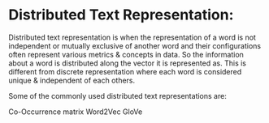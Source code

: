 # Distributed Text Representation:
Distributed text representation is when the representation of a word is not independent or mutually exclusive of another word and their configurations often represent various metrics & concepts in data. So the information about a word is distributed along the vector it is represented as. This is different from discrete representation where each word is considered unique & independent of each others.

Some of the commonly used distributed text representations are:

Co-Occurrence matrix
Word2Vec
GloVe
